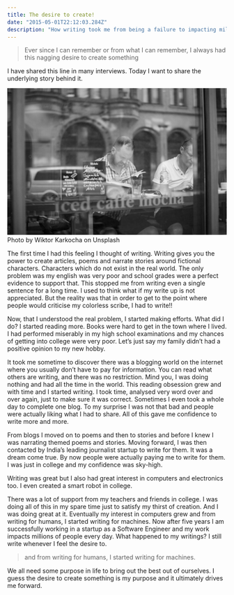 ```yaml
---
title: The desire to create!
date: "2015-05-01T22:12:03.284Z"
description: "How writing took me from being a failure to impacting millions of users everyday."
---
```





>Ever since I can remember or from what I can remember, I always had this nagging desire to create something

I have shared this line in many interviews. Today I want to share the underlying story behind it.

![unsplash](./desire.jpg)
Photo by Wiktor Karkocha on Unsplash

The first time I had this feeling I thought of writing. Writing gives you the power to create articles, poems and narrate stories around fictional characters. Characters which do not exist in the real world. The only problem was my english was very poor and school grades were a perfect evidence to support that. This stopped me from writing even a single sentence for a long time. I used to think what if my write up is not appreciated. But the reality was that in order to get to the point where people would criticise my colorless scribe, I had to write!!

Now, that I understood the real problem, I started making efforts. What did I do? I started reading more. Books were hard to get in the town where I lived. I had performed miserably in my high school examinations and my chances of getting into college were very poor. Let’s just say my family didn’t had a positive opinion to my new hobby.

It took me sometime to discover there was a blogging world on the internet where you usually don’t have to pay for information. You can read what others are writing, and there was no restriction. Mind you, I was doing nothing and had all the time in the world.
This reading obsession grew and with time and I started writing. I took time, analysed very word over and over again, just to make sure it was correct. Sometimes I even took a whole day to complete one blog. To my surprise I was not that bad and people were actually liking what I had to share. All of this gave me confidence to write more and more.

From blogs I moved on to poems and then to stories and before I knew I was narrating themed poems and stories. Moving forward, I was then contacted by India’s leading journalist startup to write for them. It was a dream come true. By now people were actually paying me to write for them. I was just in college and my confidence was sky-high.

Writing was great but I also had great interest in computers and electronics too. I even created a smart robot in college.


There was a lot of support from my teachers and friends in college.
I was doing all of this in my spare time just to satisfy my thirst of creation. And I was doing great at it. Eventually my interest in computers grew and from writing for humans, I started writing for machines.
Now after five years I am successfully working in a startup as a Software Engineer and my work impacts millions of people every day.
What happened to my writings?
I still write whenever I feel the desire to.

>and from writing for humans, I started writing for machines.

We all need some purpose in life to bring out the best out of ourselves. I guess the desire to create something is my purpose and it ultimately drives me forward.


